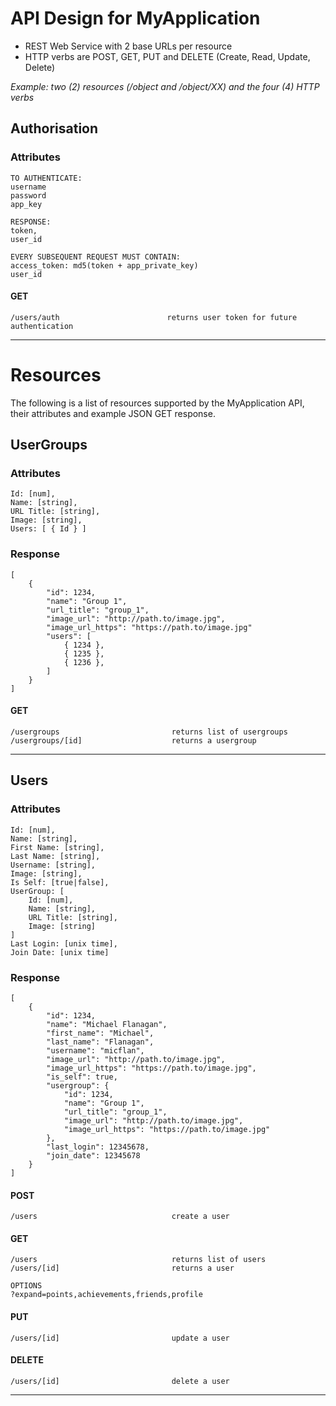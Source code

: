 # API Design for MyApplication

* REST Web Service with 2 base URLs per resource
* HTTP verbs are POST, GET, PUT and DELETE (Create, Read, Update, Delete)

_Example: two (2) resources (/object and /object/XX) and the four (4) HTTP verbs_

## Authorisation

### Attributes

    TO AUTHENTICATE:
    username
    password
    app_key

    RESPONSE:
    token,
    user_id

    EVERY SUBSEQUENT REQUEST MUST CONTAIN:
    access_token: md5(token + app_private_key)
    user_id

#### GET
    /users/auth                        returns user token for future authentication


-----

# Resources

The following is a list of resources supported by the MyApplication API, their attributes and example JSON GET response.

## UserGroups

### Attributes

    Id: [num],
    Name: [string],
    URL Title: [string],
    Image: [string],
    Users: [ { Id } ]

### Response

    [
        {
            "id": 1234,
            "name": "Group 1",
            "url_title": "group_1",
            "image_url": "http://path.to/image.jpg",
            "image_url_https": "https://path.to/image.jpg"
            "users": [
                { 1234 },
                { 1235 },
                { 1236 },
            ]
        }
    ]

#### GET

    /usergroups                         returns list of usergroups
    /usergroups/[id]                    returns a usergroup

-----

## Users

### Attributes

    Id: [num],
    Name: [string],
    First Name: [string],
    Last Name: [string],
    Username: [string],
    Image: [string],
    Is Self: [true|false],
    UserGroup: [
        Id: [num],
        Name: [string],
        URL Title: [string],
        Image: [string]
    ]
    Last Login: [unix time],
    Join Date: [unix time]

### Response

    [
        {
            "id": 1234,
            "name": "Michael Flanagan",
            "first_name": "Michael",
            "last_name": "Flanagan",
            "username": "micflan",
            "image_url": "http://path.to/image.jpg",
            "image_url_https": "https://path.to/image.jpg",
            "is_self": true,
            "usergroup": {
                "id": 1234,
                "name": "Group 1",
                "url_title": "group_1",
                "image_url": "http://path.to/image.jpg",
                "image_url_https": "https://path.to/image.jpg"
            },
            "last_login": 12345678,
            "join_date": 12345678
        }
    ]

#### POST

    /users                              create a user

#### GET

    /users                              returns list of users
    /users/[id]                         returns a user

    OPTIONS
    ?expand=points,achievements,friends,profile

#### PUT

    /users/[id]                         update a user

#### DELETE

    /users/[id]                         delete a user

-----


